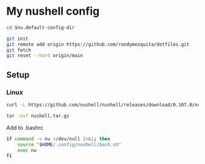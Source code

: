 # My nushell config

```bash
cd $nu.default-config-dir

git init
git remote add origin https://github.com/rondymesquita/dotfiles.git
git fetch
git reset --hard origin/main
```

## Setup

### Linux

```bash
curl -L https://github.com/nushell/nushell/releases/download/0.107.0/nu-0.107.0-x86_64-unknown-linux-gnu.tar.gz --output nushell.tar.gz

tar -xvf nushell.tar.gz
```

Add to .bashrc
```bash
if command -v nu >/dev/null 2>&1; then
    source "$HOME/.config/nushell/bash.sh"
    exec nu
fi
```
